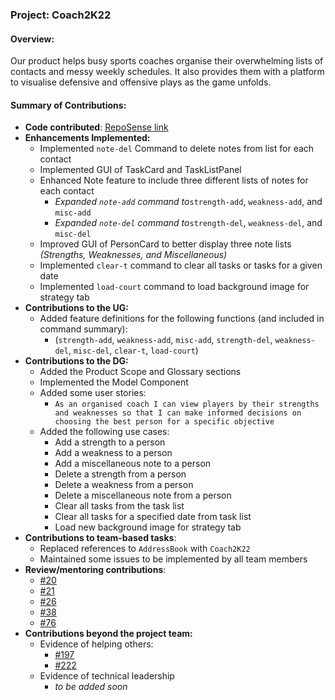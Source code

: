 ### Project: Coach2K22

#### Overview:
Our product helps busy sports coaches organise their overwhelming lists of contacts and messy weekly
schedules. It also provides them with a platform to visualise defensive and offensive plays as the game unfolds.

#### Summary of Contributions:

* **Code contributed**: [RepoSense link](
https://nus-cs2103-ay2122s2.github.io/tp-dashboard/?search=aalghrairy&breakdown=true)
* **Enhancements Implemented:**
  * Implemented `note-del` Command to delete notes from list for each contact
  * Implemented GUI of TaskCard and TaskListPanel
  * Enhanced Note feature to include three different lists of notes for each contact
    * _Expanded `note-add` command to_`strength-add`, `weakness-add`, and `misc-add`
    * _Expanded `note-del` command to_`strength-del`, `weakness-del`, and `misc-del`
  * Improved GUI of PersonCard to better display three note lists _(Strengths, Weaknesses, and Miscellaneous)_
  * Implemented `clear-t` command to clear all tasks or tasks for a given date
  * Implemented `load-court` command to load background image for strategy tab
* **Contributions to the UG:**
  * Added feature definitions for the following functions (and included in command summary):
    * (`strength-add`, `weakness-add`, `misc-add`, `strength-del`, `weakness-del`, `misc-del`, `clear-t`, `load-court`)
* **Contributions to the DG:**
  * Added the Product Scope and Glossary sections
  * Implemented the Model Component
  * Added some user stories:
    * `As an organised coach I can view players by their strengths and weaknesses so that I can make informed decisions on choosing the best person for a specific objective`
  * Added the following use cases:
    * Add a strength to a person
    * Add a weakness to a person
    * Add a miscellaneous note to a person
    * Delete a strength from a person
    * Delete a weakness from a person
    * Delete a miscellaneous note from a person
    * Clear all tasks from the task list
    * Clear all tasks for a specified date from task list
    * Load new background image for strategy tab
* **Contributions to team-based tasks**:
  * Replaced references to `AddressBook` with `Coach2K22`
  * Maintained some issues to be implemented by all team members
* **Review/mentoring contributions**:
  * [#20](https://github.com/AY2122S2-CS2103T-W14-2/tp/pull/20)
  * [#21](https://github.com/AY2122S2-CS2103T-W14-2/tp/pull/21)
  * [#26](https://github.com/AY2122S2-CS2103T-W14-2/tp/pull/26)
  * [#38](https://github.com/AY2122S2-CS2103T-W14-2/tp/pull/38)
  * [#76](https://github.com/AY2122S2-CS2103T-W14-2/tp/pull/76)
* **Contributions beyond the project team:**
  * Evidence of helping others:
    * [#197](https://github.com/nus-cs2103-AY2122S2/forum/issues/197)
    * [#222](https://github.com/nus-cs2103-AY2122S2/forum/issues/222)
  * Evidence of technical leadership
    * _to be added soon_
